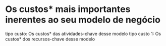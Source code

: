 # Os custos* mais importantes inerentes ao seu modelo de negócio

tipo custo: Os custos* das atividades-chave desse modelo
tipo custo 1: Os custos* dos recursos-chave desse modelo